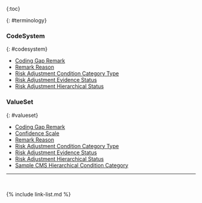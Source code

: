 
<!--- ### Value Sets

{% include list-simple-valuesets.xhtml %}

### Code Systems

{% include list-simple-codesystems.xhtml %}
--->

{:toc}

{: #terminology}

### CodeSystem 
{: #codesystem}

- [Coding Gap Remark](CodeSystem-coding-gap-remark.html)
- [Remark Reason](CodeSystem-remark-reason.html)
- [Risk Adjustment Condition Category Type](CodeSystem-cc-type.html)
- [Risk Adjustment Evidence Status](CodeSystem-evidence-status.html)
- [Risk Adjustment Hierarchical Status](CodeSystem-hierarchical-status.html)

### ValueSet 
{: #valueset}

- [Coding Gap Remark](ValueSet-coding-gap-remark.html)
- [Confidence Scale](ValueSet-confidence-scale.html)
- [Remark Reason](ValueSet-remark-reason.html)
- [Risk Adjustment Condition Category Type](ValueSet-cc-type.html)
- [Risk Adjustment Evidence Status](ValueSet-evidence-status.html)
- [Risk Adjustment Hierarchical Status](ValueSet-hierarchical-status.html)
- [Sample CMS Hierarchical Condition Category](ValueSet-sample-cmshcc.html)

---


<br />

{% include link-list.md %}

